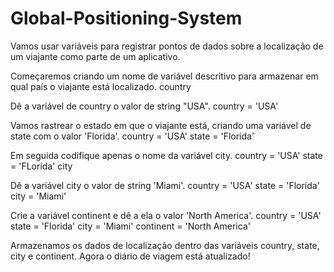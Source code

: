 # Global-Positioning-System
Vamos usar variáveis para registrar pontos de dados sobre a localização de um viajante como parte de um aplicativo.

Começaremos criando um nome de variável descritivo para armazenar em qual país o viajante está localizado.
country

Dê a variável de country o valor de string "USA".
country = 'USA'

Vamos rastrear o estado em que o viajante está, criando uma variável de state com o valor 'Florida'.
country = 'USA'
state = 'Florida'

Em seguida codifique apenas o nome da variável city.
country = 'USA'
state = 'FLorida'
city

Dê a variável city o valor de string 'Miami'.
country = 'USA'
state = 'Florida'
city = 'Miami'

Crie a variável continent e dê a ela o valor 'North America'.
country = 'USA'
state = 'Florida'
city = 'Miami'
continent = 'North America'

Armazenamos os dados de localização dentro das variáveis country, state, city e continent. Agora o diário de viagem está atualizado!
